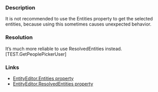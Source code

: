 ﻿---
Title: EntityEditor.Entities is used
FileName: resp510251.html
---

### Description
It is not recommended to use the Entities property to get the selected entities, because using this sometimes causes unexpected behavior.

### Resolution
It’s much more reliable to use ResolvedEntities instead.
[TEST.GetPeoplePickerUser]

### Links
- [EntityEditor.Entities property](https://msdn.microsoft.com/en-us/library/microsoft.sharepoint.webcontrols.entityeditor.entities.aspx)
- [EntityEditor.ResolvedEntities property](https://msdn.microsoft.com/en-us/library/microsoft.sharepoint.webcontrols.entityeditor.resolvedentities.aspx)
